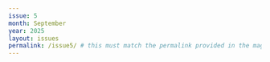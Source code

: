 ```yaml
---
issue: 5
month: September
year: 2025
layout: issues
permalink: /issue5/ # this must match the permalink provided in the magazines.yaml file
---
```

